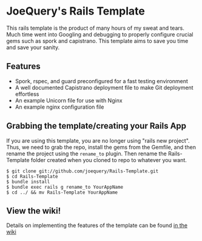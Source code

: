 JoeQuery's Rails Template
=========================

This rails template is the product of many hours of my sweat and tears. Much 
time went into Googling and debugging to properly configure crucial gems such as
spork and capistrano. This template aims to save you time and save your sanity.

Features
--------
* Spork, rspec, and guard preconfigured for a fast testing environment
* A well documented Capistrano deployment file to make Git deployment effortless
* An example Unicorn file for use with Nginx
* An example nginx configuration file


Grabbing the template/creating your Rails App
--------------------------------------------- 

If you are using this template, you are no longer using "rails new project".
Thus, we need to grab the repo, install the gems from the Gemfile, and then
rename the project using the ```rename_to``` plugin. Then rename the 
Rails-Template folder created when you cloned to repo to whatever you want.
  
```
$ git clone git://github.com/joequery/Rails-Template.git
$ cd Rails-Template
$ bundle install
$ bundle exec rails g rename_to YourAppName
$ cd ../ && mv Rails-Template YourAppName
```

View the wiki!
--------------

Details on implementing the features of the template can be found
[in the wiki](https://github.com/joequery/Rails-Template/wiki)
